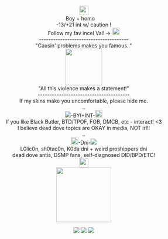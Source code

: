 <div align="center"> <br />
 <img src="https://file.garden/ZorENG263zPWFUDG/ad575cb9f4947ad7cd9de43730fbc0ab397baa26.gifv" "width="100" height="25">  <br />
Boy + homo <img src="https://file.garden/ZorENG263zPWFUDG/fbfdc694d584518a1f2afefd31f101ae67e70468.gifv" "width="100" height="15" >  <br />
  -13/+21 int w/ caution ! <br />
  Follow my fav incel Val! -> <a href="https://github.com/KittenChanCorruptionArc"><img src="https://file.garden/ZorENG263zPWFUDG/Tumblr_l_13795743953359.gif" "width="100" height="20" > </a>  <br />
-------------------------------------- <br />
  "Causin' problems makes you famous.." <br />
 <img src="https://file.garden/ZorENG263zPWFUDG/yoshida.png" "width="100" height="100"><br /> 
  "All this violence makes a statement!"<br />
---------------------------------------<br />
  If my skins make you uncomfortable, please hide me. <br />
  .. <br />
<img src="https://file.garden/ZorENG263zPWFUDG/Screenshot_2024-08-01_at_01-19-34_pochita_pixel_Tumblr-removebg-preview(2).png" >-BYI+INT-<img src="https://file.garden/ZorENG263zPWFUDG/0d7bd25feb1562a61db6cf3a2adf68c4d48bcd7b.gifv" "width="100" height="20" > <br/>
 If you like Black Butler, BTD/TPOF, FOB, DMCB, etc - interact! <3 <br />
  I believe dead dove topics are OKAY in media, NOT irl!! <br />
   .. <br />
 <img src="https://file.garden/ZorENG263zPWFUDG/0d7bd25feb1562a61db6cf3a2adf68c4d48bcd7b.gifv" "width="100" height="20" >-Dni-<img src="https://file.garden/ZorENG263zPWFUDG/Screenshot_2024-08-01_at_01-19-34_pochita_pixel_Tumblr-removebg-preview(2).png"  ><br />
  L0lic0n, sh0tac0n, K0da dni + weird proshippers dni <br />
   dead dove antis, DSMP fans, self-diagnosed DID/BPD/ETC! <br />
 <img src="https://file.garden/ZorENG263zPWFUDG/ad575cb9f4947ad7cd9de43730fbc0ab397baa26.gifv" "width="100" height="25">  <br />
   <img src="https://file.garden/ZorENG263zPWFUDG/bb-removebg-preview.png" "width="100" height="150" > <br />  

<img src="https://file.garden/ZorENG263zPWFUDG/0d7bd25feb1562a61db6cf3a2adf68c4d48bcd7b.gifv"> ![](https://komarev.com/ghpvc/?username=Linnethinhere&color=000000) <img src="https://file.garden/ZorENG263zPWFUDG/f7517975.gif" >
